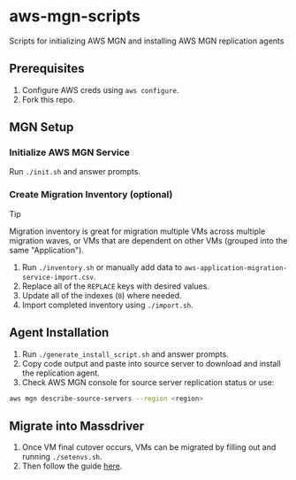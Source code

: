 # aws-mgn-scripts

Scripts for initializing AWS MGN and installing AWS MGN replication agents

## Prerequisites

1. Configure AWS creds using `aws configure`.
2. Fork this repo.

## MGN Setup

### Initialize AWS MGN Service

Run `./init.sh` and answer prompts.

### Create Migration Inventory (optional)

> [!TIP]
>  Migration inventory is great for migration multiple VMs across multiple migration waves, or VMs that are dependent on other VMs (grouped into the same "Application").

1. Run `./inventory.sh` or manually add data to `aws-application-migration-service-import.csv`.
2. Replace all of the `REPLACE` keys with desired values.
3. Update all of the indexes (`0`) where needed.
4. Import completed inventory using `./import.sh`.

## Agent Installation

1. Run `./generate_install_script.sh` and answer prompts.
2. Copy code output and paste into source server to download and install the replication agent.
3. Check AWS MGN console for source server replication status or use:

```bash
aws mgn describe-source-servers --region <region>
```

## Migrate into Massdriver

1. Once VM final cutover occurs, VMs can be migrated by filling out and running `./setenvs.sh`.
2. Then follow the guide [here](https://docs.massdriver.cloud/guides/managing-state).
